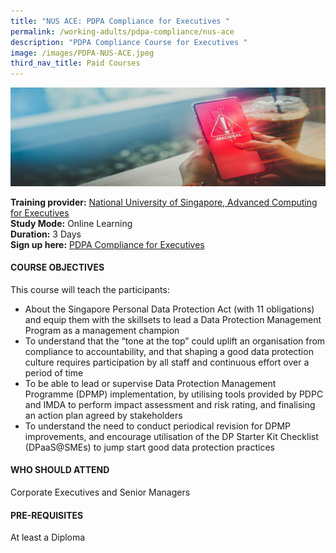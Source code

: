 ```yaml
---
title: "NUS ACE: PDPA Compliance for Executives "
permalink: /working-adults/pdpa-compliance/nus-ace
description: "PDPA Compliance Course for Executives "
image: /images/PDPA-NUS-ACE.jpeg
third_nav_title: Paid Courses
---
```

![Learn all about PDPA compliance](/images/PDPA-NUS-ACE.jpeg)

**Training provider:** [National University of Singapore, Advanced Computing for Executives](https://ace.nus.edu.sg/)  
**Study Mode:** Online Learning   
**Duration:** 3 Days <br>
**Sign up here:** [PDPA Compliance for Executives](https://ace.nus.edu.sg/event/pdpa-compliance-for-executives/)

#### **COURSE OBJECTIVES**

This course will teach the participants:

* About the Singapore Personal Data Protection Act (with 11 obligations) and equip them with the skillsets to lead a Data Protection Management Program as a management champion
* To understand that the “tone at the top” could uplift an organisation from compliance to accountability, and that shaping a good data protection culture requires participation by all staff and continuous effort over a period of time
* To be able to lead or supervise Data Protection Management Programme (DPMP) implementation, by utilising tools provided by PDPC and IMDA to perform impact assessment and risk rating, and finalising an action plan agreed by stakeholders
* To understand the need to conduct periodical revision for DPMP improvements, and encourage utilisation of the DP Starter Kit Checklist (DPaaS@SMEs) to jump start good data protection practices 


#### **WHO SHOULD ATTEND**

Corporate Executives and Senior Managers


#### **PRE-REQUISITES**
At least a Diploma